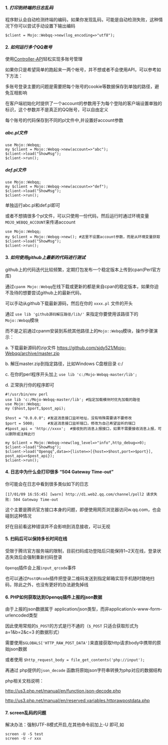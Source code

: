 #### 1. *打印到终端的日志乱码*

程序默认会自动检测终端的编码，如果你发现乱码，可能是自动检测失败，这种情况下你可以尝试手动设置下输出编码

    $client = Mojo::Webqq->new(log_encoding=>"utf8");
    
#### 2. *如何运行多个QQ账号*

使用[Controller-API](Controller-API.md)轻松实现多账号管理

如果你只是希望简单的跑起来一两个帐号，并不想或者不会使用API，可以参考如下方法：

多账号登录主要的问题是需要把每个账号的cookie等数据保存到单独的路径，避免互相影响

在客户端初始化时提供了一个account的参数用于为每个登陆的客户端设置单独的标识，这个参数并不是真正的QQ账号，可以自由定义

每个账号的代码保存到不同的pl文件中,并设置好account参数
    
##### abc.pl文件

    use Mojo::Webqq;
    my $client = Mojo::Webqq->new(account=>"abc"); 
    $client->load("ShowMsg");
    $client->run();
    
##### def.pl文件

    use Mojo::Webqq;
    my $client = Mojo::Webqq->new(account=>"def"); 
    $client->load("ShowMsg");
    $client->run();
    
单独运行abc.pl和def.pl即可

或者不想搞很多个pl文件，可以只使用一份代码，然后运行时通过环境变量`MOJO_WEBQQ_ACCOUNT`来传递account

    use Mojo::Webqq;
    my $client = Mojo::Webqq->new(); #这里不设置account参数，而是从环境变量获取
    $client->load("ShowMsg");
    $client->run();

#### 3. *如何使用github上最新的代码进行测试*

github上的代码迭代比较频繁，定期打包发布一个稳定版本上传到cpan(Perl官方库)

通过`cpanm Mojo::Webqq`在线下载或更新的都是来自cpan的稳定版本，如果你迫不及待的想要尝试github上的最新代码，

可以手动从github下载最新源码，然后在你的 `xxxx.pl` 文件的开头

通过 `use lib 'github源码解压路径/lib/'` 来指定你要使用该路径下的`Mojo::Webqq`模块

而不是之前通过cpanm安装到系统其他路径上的`Mojo::Webqq`模块，操作步骤演示：

a. 下载最新源码的zip文件 https://github.com/sjdy521/Mojo-Webqq/archive/master.zip

b. 解压master.zip到指定路径，比如Windows C盘根目录 c:/

c. 在你的perl程序开头加上 `use lib 'c:/Mojo-Webqq-master/lib';`

d. 正常执行你的程序即可

```
#!/usr/bin/env perl
use lib 'c:/Mojo-Webqq-master/lib'; #指定加载模块时优先加载的路径
use Mojo::Webqq;
my ($host,$port,$post_api);

$host = "0.0.0.0"; #发送消息接口监听地址，没有特殊需要请不要修改
$port = 5000;      #发送消息接口监听端口，修改为自己希望监听的端口
#$post_api = 'http://xxxx';  #接收到的消息上报接口，如果不需要接收消息上报，可以删除或注释此行

my $client = Mojo::Webqq->new(log_level=>"info",http_debug=>0);
$client->load("ShowMsg");
$client->load("Openqq",data=>{listen=>[{host=>$host,port=>$port}], post_api=>$post_api});
$client->run();
```
#### 4. 日志中为什么会打印很多 “504 Gateway Time-out”

你可能会在日志中看到很多类似如下的日志

`[17/01/09 16:55:45] [warn] http://d1.web2.qq.com/channel/poll2 请求失败: 504 Gateway Time-out`

这个主要是腾讯官方接口本身的问题，即便使用网页浏览器访问w.qq.com，也会碰到这种情况

好在目前看这种错误并不会影响到消息接收，可以无视

#### 5. 扫码后可以保持多长时间在线

受限于腾讯官方服务端的限制，目前扫码成功登陆后只能保持1~2天在线，登录状态失效后会强制重新扫码登录

`Openqq`插件会上报`input_qrcode`事件

也可以通过`PostQRcode`插件把登录二维码发送到指定邮箱实现手机随时随地扫码，除此之外，也没有更好的办法避免掉线

#### 6. PHP如何获取达到Openqq插件上报的json数据

由于上报的json数据属于 application/json类型，而非application/x-www-form-urlencoded类型

因此使用常规的`$_POST`的方式是行不通的（`$_POST` 只适合获取形式为 a=1&b=2&c=3 的数据形式）

需要使用`$GLOBALS['HTTP_RAW_POST_DATA']`来直接获取http请求body中携带的原始json数据

或者使用 `$http_request_body = file_get_contents('php://input');`

再通过 php提供的`json_decode` 函数将原始json字符串转换为php对应的数据结构

php相关文档说明：

http://us3.php.net/manual/en/function.json-decode.php

http://us3.php.net/manual/en/reserved.variables.httprawpostdata.php

#### 7. screen乱码的问题

解决办法：强制UTF-8模式开启,在其他命令前加上-U 即可,如

```
screen -U -S test
screen -U -r xxx

```
